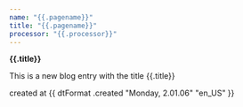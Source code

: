 ```yaml
---
name: "{{.pagename}}"
title: "{{.pagename}}"
processor: "{{.processor}}"
---
```

**{{.title}}**

This is a new blog entry with the title {{.title}} 

created at {{ dtFormat .created "Monday, 2.01.06" "en_US" }}

